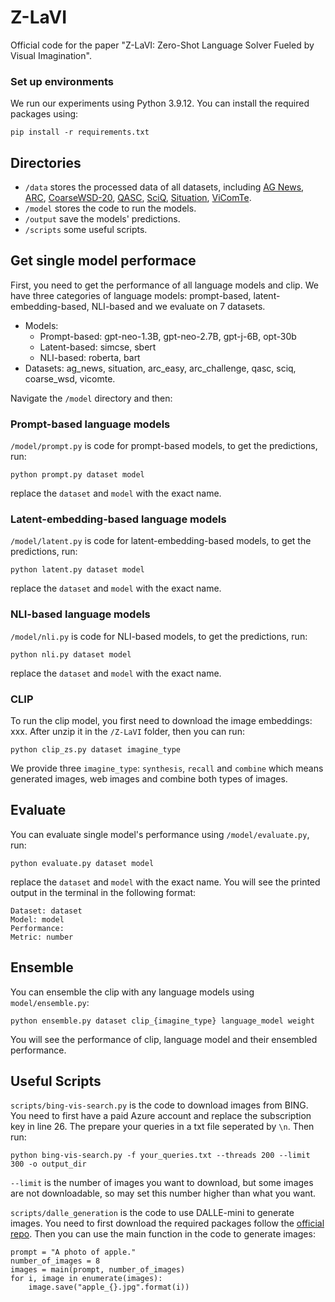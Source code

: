 # Z-LaVI

Official code for the paper "Z-LaVI: Zero-Shot Language Solver Fueled by Visual Imagination".

### Set up environments
We run our experiments using Python 3.9.12. You can install the required packages using:

```
pip install -r requirements.txt
```

## Directories
* `/data` stores the processed data of all datasets, including [AG News](https://huggingface.co/datasets/ag_news), [ARC](https://allenai.org/data/arc), [CoarseWSD-20](https://github.com/danlou/bert-disambiguation), [QASC](https://allenai.org/data/qasc), [SciQ](https://allenai.org/data/sciq), [Situation](https://github.com/CogComp/ZeroShotWiki), [ViComTe](https://github.com/chenyuheidizhang/vl-commonsense).
* `/model` stores the code to run the models.
* `/output` save the models' predictions.
* `/scripts` some useful scripts.

## Get single model performace
First, you need to get the performance of all language models and clip. We have three categories of language models: prompt-based, latent-embedding-based, NLI-based and we evaluate on 7 datasets. 

* Models:
  * Prompt-based: gpt-neo-1.3B, gpt-neo-2.7B, gpt-j-6B, opt-30b
  * Latent-based: simcse, sbert
  * NLI-based: roberta, bart
* Datasets: ag_news, situation, arc_easy, arc_challenge, qasc, sciq, coarse_wsd, vicomte.

Navigate the `/model` directory and then:

### Prompt-based language models
`/model/prompt.py` is code for prompt-based models, to get the predictions, run:

```
python prompt.py dataset model 
```

replace the `dataset` and `model` with the exact name.

### Latent-embedding-based language models
`/model/latent.py` is code for latent-embedding-based models, to get the predictions, run:

```
python latent.py dataset model 
```

replace the `dataset` and `model` with the exact name.

### NLI-based language models
`/model/nli.py` is code for NLI-based models, to get the predictions, run:

```
python nli.py dataset model 
```

replace the `dataset` and `model` with the exact name.

### CLIP
To run the clip model, you first need to download the image embeddings: xxx. After unzip it in the `/Z-LaVI` folder, then you can run:

```
python clip_zs.py dataset imagine_type
```

We provide three `imagine_type`: `synthesis`, `recall` and `combine` which means generated images, web images and combine both types of images.

## Evaluate
You can evaluate single model's performance using `/model/evaluate.py`, run:

```
python evaluate.py dataset model
```

replace the `dataset` and `model` with the exact name. You will see the printed output in the terminal in the following format:

```
Dataset: dataset
Model: model
Performance:
Metric: number
```

## Ensemble
You can ensemble the clip with any language models using `model/ensemble.py`:

```
python ensemble.py dataset clip_{imagine_type} language_model weight
```

You will see the performance of clip, language model and their ensembled performance.

## Useful Scripts
`scripts/bing-vis-search.py` is the code to download images from BING. You need to first have a paid Azure account and replace the subscription key in line 26. The prepare your queries in a txt file seperated by `\n`. Then run:

```
python bing-vis-search.py -f your_queries.txt --threads 200 --limit 300 -o output_dir
```

`--limit` is the number of images you want to download, but some images are not downloadable, so may set this number higher than what you want.

`scripts/dalle_generation` is the code to use DALLE-mini to generate images. You need to first download the required packages follow the [official repo](https://github.com/borisdayma/dalle-mini). Then you can use the main function in the code to generate images:

```
prompt = "A photo of apple."
number_of_images = 8
images = main(prompt, number_of_images)
for i, image in enumerate(images):
    image.save("apple_{}.jpg".format(i))
```

